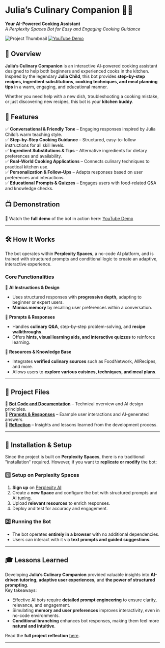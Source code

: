 # Julia’s Culinary Companion 🍳🤖

**Your AI-Powered Cooking Assistant**  
_A Perplexity Spaces Bot for Easy and Engaging Cooking Guidance_  

![Project Thumbnail]([https://img.shields.io/badge/AI%20Cooking%20Bot-Powered%20by%20Perplexity-brightgreen](https://www.perplexity.ai/collections/julias-culinary-companion-86WWlR0OR6.GFSMFsS4hIA))  
[![YouTube Demo](https://img.shields.io/badge/Watch%20Demo%20on-YouTube-red)](https://youtu.be/Tu_ZKYymVU8?si=y9MGelJvU9c4M1vA)

## 📌 Overview

**Julia’s Culinary Companion** is an interactive AI-powered cooking assistant designed to help both beginners and experienced cooks in the kitchen. Inspired by the legendary **Julia Child**, this bot provides **step-by-step recipes, ingredient substitutions, cooking techniques, and meal planning tips** in a warm, engaging, and educational manner. 

Whether you need help with a new dish, troubleshooting a cooking mistake, or just discovering new recipes, this bot is your **kitchen buddy**.  

## 🎯 Features

✅ **Conversational & Friendly Tone** – Engaging responses inspired by Julia Child’s warm teaching style.  
✅ **Step-by-Step Cooking Guidance** – Structured, easy-to-follow instructions for all skill levels.  
✅ **Ingredient Substitutions & Tips** – Alternative ingredients for dietary preferences and availability.  
✅ **Real-World Cooking Applications** – Connects culinary techniques to practical kitchen use.  
✅ **Personalization & Follow-Ups** – Adapts responses based on user preferences and interactions.  
✅ **Educational Prompts & Quizzes** – Engages users with food-related Q&A and knowledge checks.  

## 📺 Demonstration

🔹 Watch the **full demo** of the bot in action here: [YouTube Demo](https://youtu.be/Tu_ZKYymVU8?si=y9MGelJvU9c4M1vA)

---

## 🛠️ How It Works

The bot operates within **Perplexity Spaces**, a no-code AI platform, and is trained with structured prompts and conditional logic to create an adaptive, interactive experience.

### **Core Functionalities**
📌 **AI Instructions & Design**  
- Uses structured responses with **progressive depth**, adapting to beginner or expert users.  
- **Mimics memory** by recalling user preferences within a conversation.  

📌 **Prompts & Responses**  
- Handles **culinary Q&A**, step-by-step problem-solving, and **recipe walkthroughs**.  
- Offers **hints, visual learning aids, and interactive quizzes** to reinforce learning.  

📌 **Resources & Knowledge Base**  
- Integrates **verified culinary sources** such as FoodNetwork, AllRecipes, and more.  
- Allows users to **explore various cuisines, techniques, and meal plans**.

---

## 📂 Project Files

🔹 **[Bot Code and Documentation](./Bot_code_and_Documentation.pdf)** – Technical overview and AI design principles.  
🔹 **[Prompts & Responses](./Prompts_And_Responses.pdf)** – Example user interactions and AI-generated answers.  
🔹 **[Reflection](./Reflections.pdf)** – Insights and lessons learned from the development process.  

---

## 🚀 Installation & Setup

Since the project is built on **Perplexity Spaces**, there is no traditional "installation" required. However, if you want to **replicate or modify** the bot:

### **1️⃣ Setup on Perplexity Spaces**
1. **Sign up** on [Perplexity AI](https://www.perplexity.ai/)  
2. Create a **new Space** and configure the bot with structured prompts and AI tuning.  
3. Upload **relevant resources** to enrich responses.  
4. Deploy and test for accuracy and engagement.  

### **2️⃣ Running the Bot**
- The bot operates **entirely in a browser** with no additional dependencies.
- Users can interact with it via **text prompts and guided suggestions**.

---

## 🎓 Lessons Learned

Developing **Julia’s Culinary Companion** provided valuable insights into **AI-driven tutoring**, **adaptive user experiences**, and **the power of structured prompting**.  
Key takeaways:
- Effective AI bots require **detailed prompt engineering** to ensure clarity, relevance, and engagement.  
- Simulating **memory and user preferences** improves interactivity, even in no-code environments.  
- **Conditional branching** enhances bot responses, making them feel more **natural and intuitive**.

Read the **full project reflection** [here](./Reflections.pdf).

---
